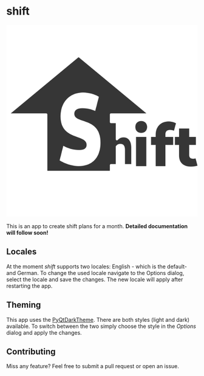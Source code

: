 # shift

![icon](icon.svg)

This is an app to create shift plans for a month. **Detailed documentation will
follow soon!**

## Locales

At the moment _shift_ supports two locales: English - which is the default- and
German. To change the used locale navigate to the Options dialog, select the
locale and save the changes. The new locale will apply after restarting the app.

## Theming

This app uses the [PyQtDarkTheme](https://github.com/5yutan5/PyQtDarkTheme).
There are both styles (light and dark) available. To switch between the two
simply choose the style in the _Options_ dialog and apply the changes.

## Contributing

Miss any feature? Feel free to submit a pull request or open an issue.

